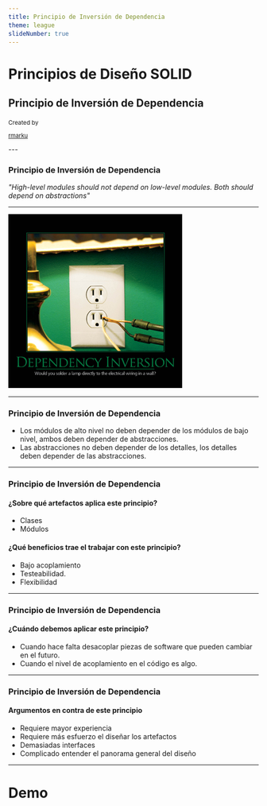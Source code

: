 ```yaml
---
title: Principio de Inversión de Dependencia
theme: league
slideNumber: true
---
```


# Principios de Diseño SOLID

## Principio de Inversión de Dependencia
<small>
Created by <br />

[rmarku]("https://t.me/rmarku") <i class="fab fa-telegram"></i> 

</small>
---

### Principio de Inversión de Dependencia

_"High-level modules should not depend on low-level modules. Both should depend on abstractions"_

---

![Principios Solid](images/solid/DependencyInversion.jpg)

---
### Principio de Inversión de Dependencia

* Los módulos de alto nivel no deben depender de los módulos
de bajo nivel, ambos deben depender de abstracciones.
* Las abstracciones no deben depender de los detalles, los
detalles deben depender de las abstracciones.

---
### Principio de Inversión de Dependencia

#### ¿Sobre qué artefactos aplica este principio?

* Clases
* Módulos

#### ¿Qué beneficios trae el trabajar con este principio?

* Bajo acoplamiento
* Testeabilidad.
* Flexibilidad

---
### Principio de Inversión de Dependencia

#### ¿Cuándo debemos aplicar este principio?

* Cuando hace falta desacoplar piezas de software que pueden
cambiar en el futuro.
* Cuando el nivel de acoplamiento en el código es algo.

---
### Principio de Inversión de Dependencia

#### Argumentos en contra de este principio

* Requiere mayor experiencia
* Requiere más esfuerzo el diseñar los artefactos
* Demasiadas interfaces
* Complicado entender el panorama general del diseño

---

# Demo